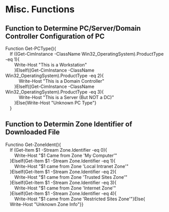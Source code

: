 # Misc. Functions

## Function to Determine PC/Server/Domain Controller Configuration of PC
<p>Function Get-PCType(){
<br>&emsp;If ((Get-CimInstance -ClassName Win32_OperatingSystem).ProductType -eq 1){
<br>&emsp;&emsp;Write-Host "This is a Workstation"
<br>&emsp;&emsp;}ElseIf((Get-CimInstance -ClassName Win32_OperatingSystem).ProductType -eq 2){
<br>&emsp;&emsp;&emsp;Write-Host "This is a Domain Controller"
<br>&emsp;&emsp;}ElseIf((Get-CimInstance -ClassName Win32_OperatingSystem).ProductType -eq 3){
<br>&emsp;&emsp;&emsp;Write-Host "This is a Server (But NOT a DC)"
<br>&emsp;&emsp;}Else{Write-Host "Unknown PC Type"}
<br>&emsp;}

## Function to Determin Zone Identifier of Downloaded File
<p>Functino Get-ZoneIdent(){
<br>&emsp;If (Get-Item $1 -Stream Zone.Identifier -eq 0){
<br>&emsp;&emsp;Write-Host "$1 Came from Zone 'My Computer'"
<br>&emsp;}ElseIf(Get-Item $1 -Stream Zone.Identifier -eq 1){
<br>&emsp;&emsp;Write-Host "$1 came from Zone 'Local Intranet Zone'"
<br>&emsp;}ElseIf(Get-Item $1 -Stream Zone.Identifier -eq 2){
<br>&emsp;&emsp;Write-Host "$1 came from Zone 'Trusted Sites Zone'"
<br>&emsp;}ElseIf(Get-Item $1 -Stream Zone.Identifier -eq 3){
<br>&emsp;&emsp;Write-Host "$1 came from Zone 'Internet Zone'" 
<br>&emsp;}ElseIf(Get-Item $1 -Stream Zone.Identifier -eq 4){
<br>&emsp;&emsp;Write-Host "$1 came from Zone 'Restricted Sites Zone'"}Else{ 
<br>&emsp;Write-Host "Unknown Zone Info"}}
